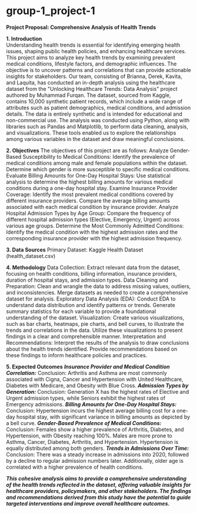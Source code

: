 # group-1_project-1
**Project Proposal: Comprehensive Analysis of Health Trends**

**1. Introduction**  
Understanding health trends is essential for identifying emerging health issues, shaping public health policies, and enhancing healthcare services. This project aims to analyze key health trends by examining prevalent medical conditions, lifestyle factors, and demographic influences. The objective is to uncover patterns and correlations that can provide actionable insights for stakeholders.
Our team, consisting of Brianna, Derek, Kavita, and Laquita, has conducted an in-depth analysis using the healthcare dataset from the "Unlocking Healthcare Trends: Data Analysis" project authored by Muhammad Furqan. The dataset, sourced from Kaggle, contains 10,000 synthetic patient records, which include a wide range of attributes such as patient demographics, medical conditions, and admission details. The data is entirely synthetic and is intended for educational and non-commercial use.
The analysis was conducted using Python, along with libraries such as Pandas and Matplotlib, to perform data cleaning, analysis, and visualizations. These tools enabled us to explore the relationships among various variables in the dataset and draw meaningful conclusions.

**2. Objectives**
The objectives of this project are as follows:
Analyze Gender-Based Susceptibility to Medical Conditions:
Identify the prevalence of medical conditions among male and female populations within the dataset.
Determine which gender is more susceptible to specific medical conditions.
Evaluate Billing Amounts for One-Day Hospital Stays:
Use statistical analysis to determine the highest billing amounts for various medical conditions during a one-day hospital stay.
Examine Insurance Provider Coverage:
Identify the most prevalent medical conditions covered by different insurance providers.
Compare the average billing amounts associated with each medical condition by insurance provider.
Analyze Hospital Admission Types by Age Group:
Compare the frequency of different hospital admission types (Elective, Emergency, Urgent) across various age groups.
Determine the Most Commonly Admitted Conditions:
Identify the medical condition with the highest admission rates and the corresponding insurance provider with the highest admission frequency.

**3. Data Sources**
Primary Dataset: Kaggle Health Dataset (health_dataset.csv)

**4. Methodology**
Data Collection:
Extract relevant data from the dataset, focusing on health conditions, billing information, insurance providers, duration of hospital stays, and admission types.
Data Cleaning and Preparation:
Clean and wrangle the data to address missing values, outliers, and inconsistencies.
Merge datasets as needed to create a comprehensive dataset for analysis.
Exploratory Data Analysis (EDA):
Conduct EDA to understand data distribution and identify patterns or trends.
Generate summary statistics for each variable to provide a foundational understanding of the dataset.
Visualization:
Create various visualizations, such as bar charts, heatmaps, pie charts, and bell curves, to illustrate the trends and correlations in the data.
Utilize these visualizations to present findings in a clear and comprehensible manner.
Interpretation and Recommendations:
Interpret the results of the analysis to draw conclusions about the health trends identified.
Provide recommendations based on these findings to inform healthcare policies and practices.

**5. Expected Outcomes**
***Insurance Provider and Medical Condition Correlation:***
Conclusion: Arthritis and Asthma are most commonly associated with Cigna, Cancer and Hypertension with United Healthcare, Diabetes with Medicare, and Obesity with Blue Cross.
***Admission Types by Generation:***
Conclusion: Generation X has the highest rates of Elective and Urgent admission types, while Seniors exhibit the highest rates of Emergency admissions.
***Billing Amounts for One-Day Hospital Stays:***
Conclusion: Hypertension incurs the highest average billing cost for a one-day hospital stay, with significant variance in billing amounts as depicted by a bell curve.
***Gender-Based Prevalence of Medical Conditions:***
Conclusion: Females show a higher prevalence of Arthritis, Diabetes, and Hypertension, with Obesity reaching 100%. Males are more prone to Asthma, Cancer, Diabetes, Arthritis, and Hypertension. Hypertension is equally distributed among both genders.
***Trends in Admissions Over Time:***
Conclusion: There was a steady increase in admissions into 2020, followed by a decline to regular admission numbers later. Additionally, older age is correlated with a higher prevalence of health conditions.

***This cohesive analysis aims to provide a comprehensive understanding of the health trends reflected in the dataset, offering valuable insights for healthcare providers, policymakers, and other stakeholders. The findings and recommendations derived from this study have the potential to guide targeted interventions and improve overall healthcare outcomes.***
